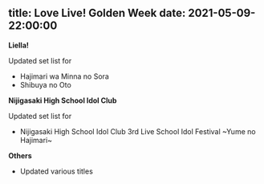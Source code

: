 title: Love Live! Golden Week
date: 2021-05-09-22:00:00
---

**Liella!**

Updated set list for

- Hajimari wa Minna no Sora
- Shibuya no Oto

**Nijigasaki High School Idol Club**

Updated set list for

- Nijigasaki High School Idol Club 3rd Live School Idol Festival ~Yume no Hajimari~

**Others**

- Updated various titles

